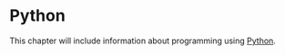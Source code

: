 # Python

This chapter will include information about programming using [Python](http://www.python.org).
